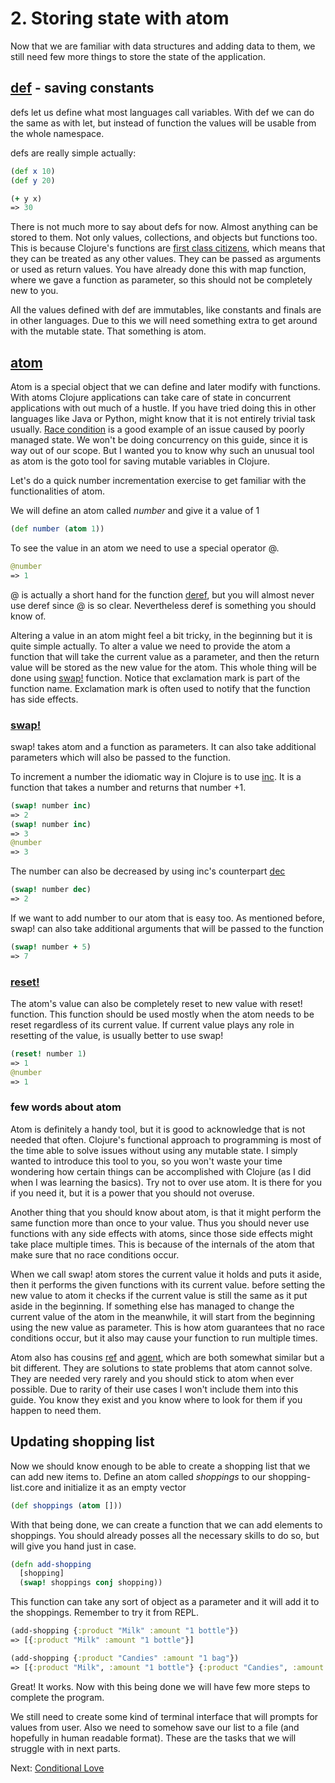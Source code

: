 # 2. Storing state with atom

Now that we are familiar with data structures and adding data to them,
we still need few more things to store the state of the application.

## [def](https://clojuredocs.org/clojure.core/def) - saving constants

defs let us define what most languages call variables.
With def we can do the same as with let,
but instead of function the values will be usable from the whole namespace.

defs are really simple actually:

```clojure
(def x 10)
(def y 20)

(+ y x)
=> 30
```

There is not much more to say about defs for now.
Almost anything can be stored to them.
Not only values, collections, and objects but functions too.
This is because Clojure's functions are [first class citizens](https://en.wikipedia.org/wiki/First-class_function),
which means that they can be treated as any other values.
They can be passed as arguments or used as return values.
You have already done this with map function,
where we gave a function as parameter,
so this should not be completely new to you.

All the values defined with def are immutables,
like constants and finals are in other languages.
Due to this we will need something extra to get around with the mutable state.
That something is atom.

## [atom](https://clojuredocs.org/clojure.core/atom)

Atom is a special object that we can define and later modify with functions.
With atoms Clojure applications can take care of state in concurrent applications with out much of a hustle.
If you have tried doing this in other languages like Java or Python,
might know that it is not entirely trivial task usually.
[Race condition](https://en.wikipedia.org/wiki/Race_condition) is a good example of an issue caused by poorly managed state.
We won't be doing concurrency on this guide,
since it is way out of our scope.
But I wanted you to know why such an unusual tool as atom is the goto tool for saving mutable variables in Clojure.

Let's do a quick number incrementation exercise to get familiar with the functionalities of atom.

We will define an atom called _number_ and give it a value of 1

```clojure
(def number (atom 1))
```

To see the value in an atom we need to use a special operator @.

```clojure
@number
=> 1
```

@ is actually a short hand for the function [deref](https://clojuredocs.org/clojure.core/deref),
but you will almost never use deref since @ is so clear.
Nevertheless deref is something you should know of.

Altering a value in an atom might feel a bit tricky,
in the beginning but it is quite simple actually.
To alter a value we need to provide the atom a function that will take the current value as a parameter,
and then the return value will be stored as the new value for the atom.
This whole thing will be done using [swap!](https://clojuredocs.org/clojure.core/swap!) function.
Notice that exclamation mark is part of the function name.
Exclamation mark is often used to notify that the function has side effects.

### [swap!](https://clojuredocs.org/clojure.core/swap!)

swap! takes atom and a function as parameters.
It can also take additional parameters which will also be passed to the function.

To increment a number the idiomatic way in Clojure is to use [inc](https://clojuredocs.org/clojure.core/inc).
It is a function that takes a number and returns that number +1.

```clojure
(swap! number inc)
=> 2
(swap! number inc)
=> 3
@number
=> 3
```

The number can also be decreased by using inc's counterpart [dec](https://clojuredocs.org/clojure.core/dec)

```clojure
(swap! number dec)
=> 2
```

If we want to add number to our atom that is easy too.
As mentioned before,
swap! can also take additional arguments that will be passed to the function

```clojure
(swap! number + 5)
=> 7
```

### [reset!](https://clojuredocs.org/clojure.core/reset!)

The atom's value can also be completely reset to new value with reset! function.
This function should be used mostly when the atom needs to be reset regardless of its current value.
If current value plays any role in resetting of the value,
is usually better to use swap!

```clojure
(reset! number 1)
=> 1
@number
=> 1
```

### few words about atom

Atom is definitely a handy tool,
but it is good to acknowledge that is not needed that often.
Clojure's functional approach to programming is most of the time able to solve issues without using any mutable state.
I simply wanted to introduce this tool to you,
so you won't waste your time wondering how certain things can be accomplished with Clojure (as I did when I was learning the basics).
Try not to over use atom.
It is there for you if you need it,
but it is a power that you should not overuse.

Another thing that you should know about atom,
is that it might perform the same function more than once to your value.
Thus you should never use functions with any side effects with atoms,
since those side effects might take place multiple times.
This is because of the internals of the atom that make sure that no race conditions occur.

When we call swap! atom stores the current value it holds and puts it aside,
then it performs the given functions with its current value.
before setting the new value to atom it checks if the current value is still the same as it put aside in the beginning.
If something else has managed to change the current value of the atom in the meanwhile,
it will start from the beginning using the new value as parameter.
This is how atom guarantees that no race conditions occur,
but it also may cause your function to run multiple times.

Atom also has cousins [ref](https://clojuredocs.org/clojure.core/ref) and [agent](https://clojuredocs.org/clojure.core/agent),
which are both somewhat similar but a bit different.
They are solutions to state problems that atom cannot solve.
They are needed very rarely and you should stick to atom when ever possible.
Due to rarity of their use cases I won't include them into this guide.
You know they exist and you know where to look for them if you happen to need them.

## Updating shopping list

Now we should know enough to be able to create a shopping list that we can add new items to.
Define an atom called _shoppings_ to our shopping-list.core and initialize it as an empty vector

```clojure
(def shoppings (atom []))
```

With that being done,
we can create a function that we can add elements to shoppings.
You should already posses all the necessary skills to do so,
but will give you hand just in case.

```clojure
(defn add-shopping
  [shopping]
  (swap! shoppings conj shopping))
```

This function can take any sort of object as a parameter and it will add it to the shoppings.
Remember to try it from REPL.

```clojure
(add-shopping {:product "Milk" :amount "1 bottle"})
=> [{:product "Milk" :amount "1 bottle"}]

(add-shopping {:product "Candies" :amount "1 bag"})
=> [{:product "Milk", :amount "1 bottle"} {:product "Candies", :amount "1 bag"}]
```

Great! It works.
Now with this being done we will have few more steps to complete the program.

We still need to create some kind of terminal interface that will prompts for values from user.
Also we need to somehow save our list to a file (and hopefully in human readable format).
These are the tasks that we will struggle with in next parts.

Next: [Conditional Love](3-conditional-love.md)
